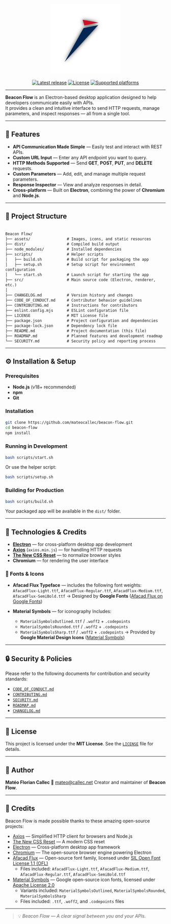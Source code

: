 <div align="center">
    <a href="https://github.com/mateocallec/beacon-flow"><img src="./assets/icons/2048x2048.png?raw=true" alt="beacon-flow" height="217" /></a>
</div>

<div>&nbsp;</div>

<div align="center">
    <a href="https://github.com/mateocallec/beacon-flow/releases"><img src="https://img.shields.io/github/v/release/mateocallec/beacon-flow?label=lastest%20release&color=blue" alt="Latest release" /></a>
    <a href="https://github.com/mateocallec/beacon-flow/blob/main/LICENSE"><img src="https://img.shields.io/github/license/mateocallec/beacon-flow?label=license&color=white" alt="License" /></a>
    <a href="https://github.com/mateocallec/beacon-flow/releases"><img src="https://img.shields.io/badge/platform-Cross--Platform-darkred?logo=electron&logoColor=white" alt="Supported platforms" /></a>
</div>

<hr />

**Beacon Flow** is an Electron-based desktop application designed to help developers communicate easily with APIs.  
It provides a clean and intuitive interface to send HTTP requests, manage parameters, and inspect responses — all from a single tool.

---

## 🚀 Features

- **API Communication Made Simple** — Easily test and interact with REST APIs.  
- **Custom URL Input** — Enter any API endpoint you want to query.  
- **HTTP Methods Supported** — Send **GET**, **POST**, **PUT**, and **DELETE** requests.  
- **Custom Parameters** — Add, edit, and manage multiple request parameters.  
- **Response Inspector** — View and analyze responses in detail.  
- **Cross-platform** — Built on **Electron**, combining the power of **Chromium** and **Node.js**.

---

## 🧩 Project Structure

```

Beacon Flow/
├── assets/                # Images, icons, and static resources
├── dist/                  # Compiled build output
├── node_modules/          # Installed dependencies
├── scripts/               # Helper scripts
│   ├── build.sh           # Build script for packaging the app
│   ├── setup.sh           # Setup script for environment configuration
│   └── start.sh           # Launch script for starting the app
├── src/                   # Main source code (Electron, renderer, etc.)
│
├── CHANGELOG.md           # Version history and changes
├── CODE_OF_CONDUCT.md     # Contributor behavior guidelines
├── CONTRIBUTING.md        # Instructions for contributors
├── eslint.config.mjs      # ESLint configuration file
├── LICENSE                # MIT License file
├── package.json           # Project configuration and dependencies
├── package-lock.json      # Dependency lock file
├── README.md              # Project documentation (this file)
├── ROADMAP.md             # Planned features and development roadmap
└── SECURITY.md            # Security policy and reporting process

````

---

## ⚙️ Installation & Setup

### Prerequisites
- **Node.js** (v18+ recommended)
- **npm**
- **Git**

### Installation

```bash
git clone https://github.com/mateocallec/beacon-flow.git
cd beacon-flow
npm install
````

### Running in Development

```bash
bash scripts/start.sh
```

Or use the helper script:

```bash
bash scripts/setup.sh
```

### Building for Production

```bash
bash scripts/build.sh
```

Your packaged app will be available in the `dist/` folder.

---

## 🧠 Technologies & Credits

* **[Electron](https://www.electronjs.org/)** — for cross-platform desktop app development
* **[Axios](https://axios-http.com/)** (`axios.min.js`) — for handling HTTP requests
* **[The New CSS Reset](https://github.com/elad2412/the-new-css-reset)** — to normalize browser styles
* **Chromium** — for rendering the user interface

### 🎨 Fonts & Icons

* **Afacad Flux Typeface** — includes the following font weights:
  `AfacadFlux-Light.ttf`, `AfacadFlux-Regular.ttf`, `AfacadFlux-Medium.ttf`, `AfacadFlux-SemiBold.ttf`
  → Designed by **Google Fonts** ([Afacad Flux on Google Fonts](https://fonts.google.com/specimen/Afacad+Flux))
* **Material Symbols** — for iconography
  Includes:

  * `MaterialSymbolsOutlined.ttf` / `.woff2` + `.codepoints`
  * `MaterialSymbolsRounded.ttf` / `.woff2` + `.codepoints`
  * `MaterialSymbolsSharp.ttf` / `.woff2` + `.codepoints`
    → Provided by **Google Material Design Icons** ([Material Symbols](https://fonts.google.com/icons))

---

## 🔒 Security & Policies

Please refer to the following documents for contribution and security standards:

* [`CODE_OF_CONDUCT.md`](./CODE_OF_CONDUCT.md)
* [`CONTRIBUTING.md`](./CONTRIBUTING.md)
* [`SECURITY.md`](./SECURITY.md)
* [`ROADMAP.md`](./ROADMAP.md)
* [`CHANGELOG.md`](./CHANGELOG.md)

---

## 🧾 License

This project is licensed under the **MIT License**.
See the [`LICENSE`](./LICENSE) file for details.

---

## 👤 Author

**Matéo Florian Callec**
📧 [mateo@callec.net](mailto:mateo@callec.net)
Creator and maintainer of **Beacon Flow**.

---

## 🙏 Credits

Beacon Flow is made possible thanks to these amazing open-source projects:

* [Axios](https://axios-http.com/) — Simplified HTTP client for browsers and Node.js
* [The New CSS Reset](https://github.com/elad2412/the-new-css-reset) — A modern CSS reset
* [Electron](https://www.electronjs.org/) — Cross-platform desktop app framework
* [Chromium](https://www.chromium.org/) — The open-source browser engine powering Electron
* [Afacad Flux](https://justfreefonts.com/fonts/afacad-flux) — Open-source font family, licensed under [SIL Open Font License 1.1 (OFL)](https://scripts.sil.org/OFL)
  * Files included: `AfacadFlux-Light.ttf`, `AfacadFlux-Medium.ttf`, `AfacadFlux-Regular.ttf`, `AfacadFlux-SemiBold.ttf`
* [Material Symbols](https://fonts.google.com/icons) — Google open-source icon fonts, licensed under [Apache License 2.0](https://www.apache.org/licenses/LICENSE-2.0)
  * Variants included: `MaterialSymbolsOutlined`, `MaterialSymbolsRounded`, `MaterialSymbolsSharp`
  * Files included: `.ttf`, `.woff2`, and `.codepoints` files

---

> 💡 *Beacon Flow — A clear signal between you and your APIs.*
